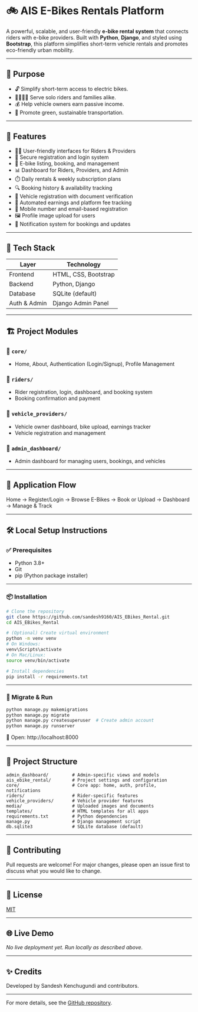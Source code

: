 # 🚲 AIS E-Bikes Rentals Platform

A powerful, scalable, and user-friendly **e-bike rental system** that connects riders with e-bike providers. Built with **Python**, **Django**, and styled using **Bootstrap**, this platform simplifies short-term vehicle rentals and promotes eco-friendly urban mobility.

---

## 🎯 Purpose

* 🔓 Simplify short-term access to electric bikes.
* 👨‍👩‍👧‍👦 Serve solo riders and families alike.
* 💰 Help vehicle owners earn passive income.
* 🌱 Promote green, sustainable transportation.

---

## 🚀 Features

* 🧑‍💼 User-friendly interfaces for Riders & Providers
* 🔐 Secure registration and login system
* 🚴 E-bike listing, booking, and management
* 📊 Dashboard for Riders, Providers, and Admin
* ⏱️ Daily rentals & weekly subscription plans
* 🔍 Booking history & availability tracking
* 📝 Vehicle registration with document verification
* 💸 Automated earnings and platform fee tracking
* 📱 Mobile number and email-based registration
* 🖼️ Profile image upload for users
* 🔔 Notification system for bookings and updates

---

## 🧩 Tech Stack

| Layer        | Technology           |
| ------------ | -------------------- |
| Frontend     | HTML, CSS, Bootstrap |
| Backend      | Python, Django       |
| Database     | SQLite (default)     |
| Auth & Admin | Django Admin Panel   |

---

## 🏗️ Project Modules

### 🔸 `core/`
* Home, About, Authentication (Login/Signup), Profile Management

### 🔸 `riders/`
* Rider registration, login, dashboard, and booking system
* Booking confirmation and payment

### 🔸 `vehicle_providers/`
* Vehicle owner dashboard, bike upload, earnings tracker
* Vehicle registration and management

### 🔸 `admin_dashboard/`
* Admin dashboard for managing users, bookings, and vehicles

---

## 🧭 Application Flow

Home → Register/Login → Browse E-Bikes → Book or Upload → Dashboard → Manage & Track

---

## 🛠️ Local Setup Instructions

### ✅ Prerequisites

* Python 3.8+
* Git
* pip (Python package installer)

---

### 📦 Installation

```bash
# Clone the repository
git clone https://github.com/sandesh9160/AIS_EBikes_Rental.git
cd AIS_EBikes_Rental

# (Optional) Create virtual environment
python -m venv venv
# On Windows:
venv\Scripts\activate
# On Mac/Linux:
source venv/bin/activate

# Install dependencies
pip install -r requirements.txt
```

---

### 🔄 Migrate & Run

```bash
python manage.py makemigrations
python manage.py migrate
python manage.py createsuperuser  # Create admin account
python manage.py runserver
```

📍 Open: http://localhost:8000

---

## 📂 Project Structure

```
admin_dashboard/         # Admin-specific views and models
ais_ebike_rental/        # Project settings and configuration
core/                    # Core app: home, auth, profile, notifications
riders/                  # Rider-specific features
vehicle_providers/       # Vehicle provider features
media/                   # Uploaded images and documents
templates/               # HTML templates for all apps
requirements.txt         # Python dependencies
manage.py                # Django management script
db.sqlite3               # SQLite database (default)
```

---

## 🙌 Contributing

Pull requests are welcome! For major changes, please open an issue first to discuss what you would like to change.

---

## 📄 License

[MIT](LICENSE)

---

## 🌐 Live Demo

*No live deployment yet. Run locally as described above.*

---

## ✨ Credits

Developed by Sandesh Kenchugundi and contributors.

---

For more details, see the [GitHub repository](https://github.com/sandesh9160/AIS_EBikes_Rental). 